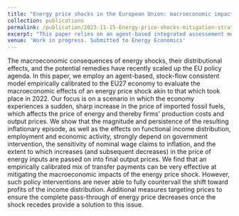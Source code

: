 ```yaml
---
title: "Energy price shocks in the European Union: macroeconomic impacts, distributional effects and policy responses"
collection: publications
permalink: /publication/2023-11-15-Energy-price-shocks-mitigation-strategies
excerpt: "This paper relies on an agent-based integrated assessement model to simulate a temporary shock on fossil fuel prices in the European Union. It assesses its impact on functional income distribution, inflation persistence, and macroeconomic aggregates, considering: 1. firms' capability to sustain profit margins, 2. households' wage claims, and 3. diverse mitigation transfers and price control policies established by the government."
venue: 'Work in progress. Submitted to Energy Economics'
---
```


The macroeconomic consequences of energy shocks, their distributional effects, and the potential remedies have recently scaled up the EU policy agenda. In this paper, we employ an agent-based, stock-flow consistent model empirically calibrated to the EU27 economy to evaluate the macroeconomic effects of an energy price shock akin to that which took place in 2022. Our focus is on a scenario in which the economy experiences a sudden, sharp increase in the price of imported fossil fuels, which affects the price of energy and thereby firms' production costs and output prices. We show that the magnitude and persistence of the resulting inflationary episode, as well as the effects on functional income distribution, employment and economic activity, strongly depend on government intervention, the sensitivity of nominal wage claims to inflation, and the extent to which increases (and subsequent decreases) in the price of energy inputs are passed on into final output prices. We find that an empirically calibrated mix of transfer payments can be very effective at mitigating the macroeconomic impacts of the energy price shock. However, such policy interventions are never able to fully countervail the shift toward profits of the income distribution. Additional measures targeting prices to ensure the complete pass-through of energy price decreases once the shock recedes provide a solution to this issue.